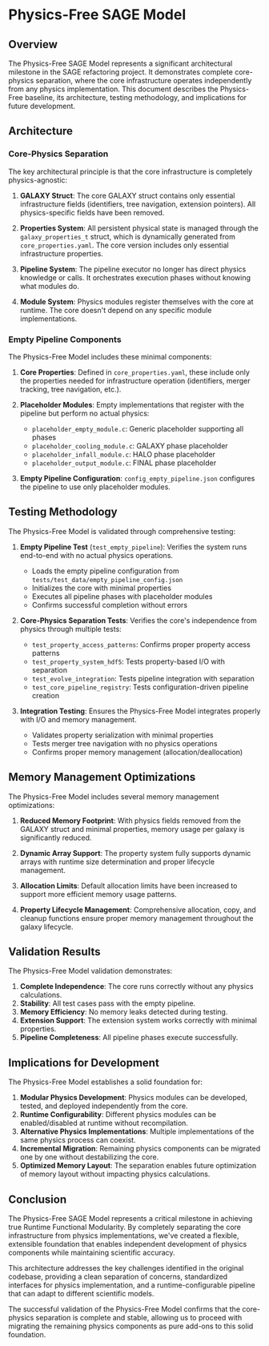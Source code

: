 # Physics-Free SAGE Model

## Overview

The Physics-Free SAGE Model represents a significant architectural milestone in the SAGE refactoring project. It demonstrates complete core-physics separation, where the core infrastructure operates independently from any physics implementation. This document describes the Physics-Free baseline, its architecture, testing methodology, and implications for future development.

## Architecture

### Core-Physics Separation

The key architectural principle is that the core infrastructure is completely physics-agnostic:

1. **GALAXY Struct**: The core GALAXY struct contains only essential infrastructure fields (identifiers, tree navigation, extension pointers). All physics-specific fields have been removed.

2. **Properties System**: All persistent physical state is managed through the `galaxy_properties_t` struct, which is dynamically generated from `core_properties.yaml`. The core version includes only essential infrastructure properties.

3. **Pipeline System**: The pipeline executor no longer has direct physics knowledge or calls. It orchestrates execution phases without knowing what modules do.

4. **Module System**: Physics modules register themselves with the core at runtime. The core doesn't depend on any specific module implementations.

### Empty Pipeline Components

The Physics-Free Model includes these minimal components:

1. **Core Properties**: Defined in `core_properties.yaml`, these include only the properties needed for infrastructure operation (identifiers, merger tracking, tree navigation, etc.).

2. **Placeholder Modules**: Empty implementations that register with the pipeline but perform no actual physics:
   - `placeholder_empty_module.c`: Generic placeholder supporting all phases
   - `placeholder_cooling_module.c`: GALAXY phase placeholder
   - `placeholder_infall_module.c`: HALO phase placeholder
   - `placeholder_output_module.c`: FINAL phase placeholder

3. **Empty Pipeline Configuration**: `config_empty_pipeline.json` configures the pipeline to use only placeholder modules.

## Testing Methodology

The Physics-Free Model is validated through comprehensive testing:

1. **Empty Pipeline Test** (`test_empty_pipeline`): Verifies the system runs end-to-end with no actual physics operations.
   - Loads the empty pipeline configuration from `tests/test_data/empty_pipeline_config.json`
   - Initializes the core with minimal properties
   - Executes all pipeline phases with placeholder modules
   - Confirms successful completion without errors

2. **Core-Physics Separation Tests**: Verifies the core's independence from physics through multiple tests:
   - `test_property_access_patterns`: Confirms proper property access patterns
   - `test_property_system_hdf5`: Tests property-based I/O with separation
   - `test_evolve_integration`: Tests pipeline integration with separation
   - `test_core_pipeline_registry`: Tests configuration-driven pipeline creation

3. **Integration Testing**: Ensures the Physics-Free Model integrates properly with I/O and memory management.
   - Validates property serialization with minimal properties
   - Tests merger tree navigation with no physics operations
   - Confirms proper memory management (allocation/deallocation)

## Memory Management Optimizations

The Physics-Free Model includes several memory management optimizations:

1. **Reduced Memory Footprint**: With physics fields removed from the GALAXY struct and minimal properties, memory usage per galaxy is significantly reduced.

2. **Dynamic Array Support**: The property system fully supports dynamic arrays with runtime size determination and proper lifecycle management.

3. **Allocation Limits**: Default allocation limits have been increased to support more efficient memory usage patterns.

4. **Property Lifecycle Management**: Comprehensive allocation, copy, and cleanup functions ensure proper memory management throughout the galaxy lifecycle.

## Validation Results

The Physics-Free Model validation demonstrates:

1. **Complete Independence**: The core runs correctly without any physics calculations.
2. **Stability**: All test cases pass with the empty pipeline.
3. **Memory Efficiency**: No memory leaks detected during testing.
4. **Extension Support**: The extension system works correctly with minimal properties.
5. **Pipeline Completeness**: All pipeline phases execute successfully.

## Implications for Development

The Physics-Free Model establishes a solid foundation for:

1. **Modular Physics Development**: Physics modules can be developed, tested, and deployed independently from the core.
2. **Runtime Configurability**: Different physics modules can be enabled/disabled at runtime without recompilation.
3. **Alternative Physics Implementations**: Multiple implementations of the same physics process can coexist.
4. **Incremental Migration**: Remaining physics components can be migrated one by one without destabilizing the core.
5. **Optimized Memory Layout**: The separation enables future optimization of memory layout without impacting physics calculations.

## Conclusion

The Physics-Free SAGE Model represents a critical milestone in achieving true Runtime Functional Modularity. By completely separating the core infrastructure from physics implementations, we've created a flexible, extensible foundation that enables independent development of physics components while maintaining scientific accuracy.

This architecture addresses the key challenges identified in the original codebase, providing a clean separation of concerns, standardized interfaces for physics implementation, and a runtime-configurable pipeline that can adapt to different scientific models.

The successful validation of the Physics-Free Model confirms that the core-physics separation is complete and stable, allowing us to proceed with migrating the remaining physics components as pure add-ons to this solid foundation.
